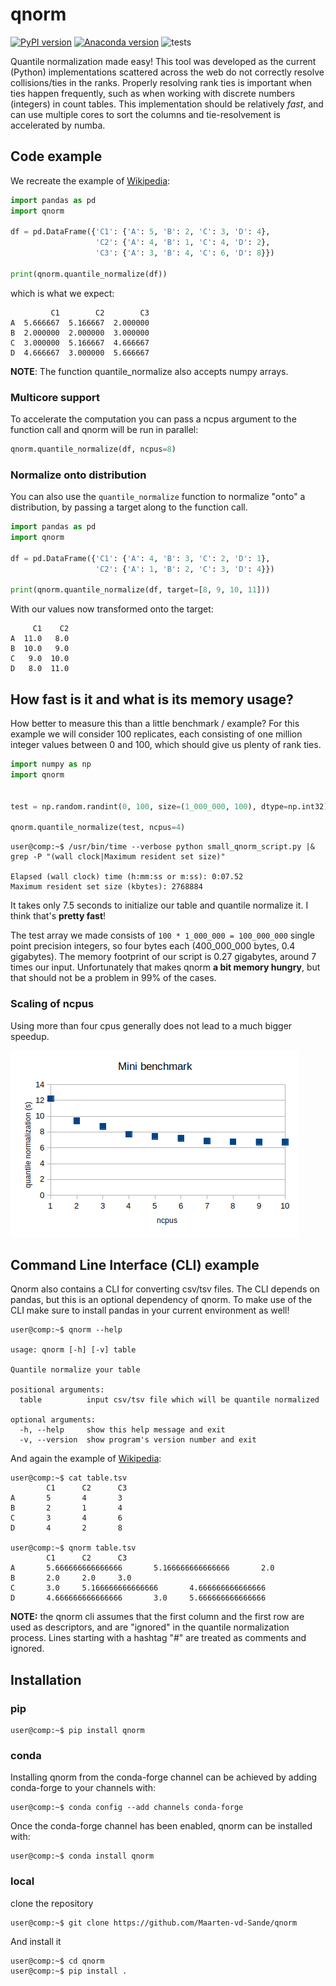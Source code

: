 # qnorm
[![PyPI version](https://badge.fury.io/py/qnorm.svg)](https://badge.fury.io/py/qnorm)
[![Anaconda version](https://anaconda.org/conda-forge/qnorm/badges/version.svg)](https://anaconda.org/conda-forge/qnorm)
![tests](https://github.com/Maarten-vd-Sande/qnorm/workflows/tests/badge.svg)

Quantile normalization made easy! This tool was developed as the current (Python) implementations scattered across the web do not correctly resolve collisions/ties in the ranks. Properly resolving rank ties is important when ties happen frequently, such as when working with discrete numbers (integers) in count tables. This implementation should be relatively *fast*, and can use multiple cores to sort the columns and tie-resolvement is accelerated by numba.

## Code example

We recreate the example of [Wikipedia](https://en.wikipedia.org/wiki/Quantile_normalization):

```python
import pandas as pd
import qnorm

df = pd.DataFrame({'C1': {'A': 5, 'B': 2, 'C': 3, 'D': 4},
                   'C2': {'A': 4, 'B': 1, 'C': 4, 'D': 2},
                   'C3': {'A': 3, 'B': 4, 'C': 6, 'D': 8}})

print(qnorm.quantile_normalize(df))
```

which is what we expect:

```
         C1        C2        C3
A  5.666667  5.166667  2.000000
B  2.000000  2.000000  3.000000
C  3.000000  5.166667  4.666667
D  4.666667  3.000000  5.666667
```

**NOTE**: The function quantile_normalize also accepts numpy arrays. 

### Multicore support

To accelerate the computation you can pass a ncpus argument to the function call and qnorm will be run in parallel:

```python
qnorm.quantile_normalize(df, ncpus=8)  
```

### Normalize onto distribution

You can also use the `quantile_normalize` function to normalize "onto" a distribution, by passing a target along to the function call. 

```python
import pandas as pd
import qnorm

df = pd.DataFrame({'C1': {'A': 4, 'B': 3, 'C': 2, 'D': 1},
                   'C2': {'A': 1, 'B': 2, 'C': 3, 'D': 4}})

print(qnorm.quantile_normalize(df, target=[8, 9, 10, 11]))
```

With our values now transformed onto the target:

```
     C1    C2
A  11.0   8.0
B  10.0   9.0
C   9.0  10.0
D   8.0  11.0
```

## How fast is it and what is its memory usage?

How better to measure this than a little benchmark / example? For this example we will consider 100 replicates, each consisting of one million integer values between 0 and 100, which should give us plenty of rank ties. 

```python
import numpy as np
import qnorm


test = np.random.randint(0, 100, size=(1_000_000, 100), dtype=np.int32)

qnorm.quantile_normalize(test, ncpus=4)
```

```console
user@comp:~$ /usr/bin/time --verbose python small_qnorm_script.py |& grep -P "(wall clock|Maximum resident set size)"

Elapsed (wall clock) time (h:mm:ss or m:ss): 0:07.52
Maximum resident set size (kbytes): 2768884
```

It takes only 7.5 seconds to initialize our table and quantile normalize it. I think that's **pretty fast**!

The test array we made consists of `100 * 1_000_000 = 100_000_000` single point precision integers, so four bytes each (400_000_000 bytes, 0.4 gigabytes). The memory footprint of our script is 0.27 gigabytes, around 7 times our input. Unfortunately that makes qnorm **a bit memory hungry**, but that should not be a problem in 99% of the cases.

### Scaling of ncpus

Using more than four cpus generally does not lead to a much bigger speedup. 

![mini benchmark](imgs/benchmark.png)

## Command Line Interface (CLI) example

Qnorm also contains a CLI for converting csv/tsv files. The CLI depends on pandas, but this is an optional dependency of qnorm. To make use of the CLI make sure to install pandas in your current environment as well!


```console
user@comp:~$ qnorm --help

usage: qnorm [-h] [-v] table

Quantile normalize your table

positional arguments:
  table          input csv/tsv file which will be quantile normalized

optional arguments:
  -h, --help     show this help message and exit
  -v, --version  show program's version number and exit
```

And again the example of [Wikipedia](https://en.wikipedia.org/wiki/Quantile_normalization):

```console
user@comp:~$ cat table.tsv
        C1      C2      C3
A       5       4       3
B       2       1       4
C       3       4       6
D       4       2       8

user@comp:~$ qnorm table.tsv
        C1      C2      C3
A       5.666666666666666       5.166666666666666       2.0
B       2.0     2.0     3.0
C       3.0     5.166666666666666       4.666666666666666
D       4.666666666666666       3.0     5.666666666666666
```

**NOTE:** the qnorm cli assumes that the first column and the first row are used as descriptors, and are "ignored" in the quantile normalization process. Lines starting with a hashtag "#" are treated as comments and ignored.

## Installation

### pip

```console
user@comp:~$ pip install qnorm
```

### conda

Installing qnorm from the conda-forge channel can be achieved by adding conda-forge to your channels with:

```console
user@comp:~$ conda config --add channels conda-forge
```

Once the conda-forge channel has been enabled, qnorm can be installed with:

```console
user@comp:~$ conda install qnorm
```

### local

clone the repository

```console
user@comp:~$ git clone https://github.com/Maarten-vd-Sande/qnorm
```

And install it

```console
user@comp:~$ cd qnorm
user@comp:~$ pip install .
```
